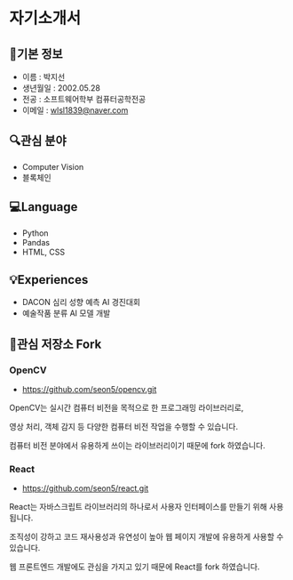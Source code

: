 # 자기소개서

## :information_desk_person:기본 정보

* 이름 : 박지선
* 생년월일 : 2002.05.28
* 전공 : 소프트웨어학부 컴퓨터공학전공
* 이메일 : wlsl1839@naver.com

## :mag:관심 분야

* Computer Vision
* 블록체인

## :computer:Language

* Python
* Pandas
* HTML, CSS

## :bulb:Experiences

* DACON 심리 성향 예측 AI 경진대회
* 예술작품 분류 AI 모델 개발

## :book:관심 저장소 Fork

### OpenCV
* <https://github.com/seon5/opencv.git>

OpenCV는 실시간 컴퓨터 비전을 목적으로 한 프로그래밍 라이브러리로,

영상 처리, 객체 감지 등 다양한 컴퓨터 비전 작업을 수행할 수 있습니다.

컴퓨터 비전 분야에서 유용하게 쓰이는 라이브러리이기 때문에 fork 하였습니다.

### React
* <https://github.com/seon5/react.git>

React는 자바스크립트 라이브러리의 하나로서 사용자 인터페이스를 만들기 위해 사용됩니다.

조직성이 강하고 코드 재사용성과 유연성이 높아 웹 페이지 개발에 유용하게 사용할 수 있습니다.

웹 프론트엔드 개발에도 관심을 가지고 있기 때문에 React를 fork 하였습니다.
